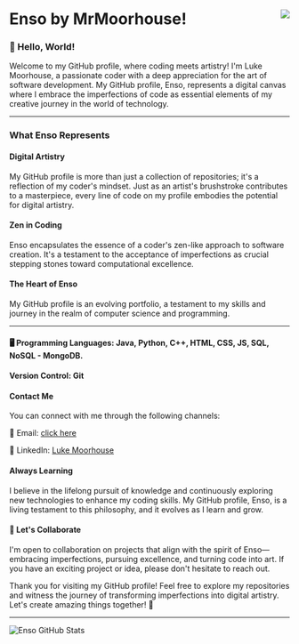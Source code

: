 # Enso by MrMoorhouse!  <img align="right" src="https://komarev.com/ghpvc/?username=MrMoorhouse&show_icons=true&color=blue">

### 👋 Hello, World!
Welcome to my GitHub profile, where coding meets artistry! I'm Luke Moorhouse, a passionate coder with a deep appreciation for the art of software development. My GitHub profile, Enso, represents a digital canvas where I embrace the imperfections of code as essential elements of my creative journey in the world of technology.

*** 
### What Enso Represents

#### Digital Artistry 
My GitHub profile is more than just a collection of repositories; it's a reflection of my coder's mindset. Just as an artist's brushstroke contributes to a masterpiece, every line of code on my profile embodies the potential for digital artistry.

#### Zen in Coding
Enso encapsulates the essence of a coder's zen-like approach to software creation. It's a testament to the acceptance of imperfections as crucial stepping stones toward computational excellence.

#### The Heart of Enso
My GitHub profile is an evolving portfolio, a testament to my skills and journey in the realm of computer science and programming.

*** 
#### 🖥️ Programming Languages: Java, Python, C++, HTML, CSS, JS, SQL, NoSQL - MongoDB.  

#### Version Control: Git

#### Contact Me
You can connect with me through the following channels:

📧 Email: [click here](lm678@uowmail.edu.au)  

💼 LinkedIn: [Luke Moorhouse](www.linkedin.com/in/lukemoorhouse)  

#### Always Learning  
I believe in the lifelong pursuit of knowledge and continuously exploring new technologies to enhance my coding skills. My GitHub profile, Enso, is a living testament to this philosophy, and it evolves as I learn and grow.

#### 🤝 Let's Collaborate
I'm open to collaboration on projects that align with the spirit of Enso—embracing imperfections, pursuing excellence, and turning code into art. If you have an exciting project or idea, please don't hesitate to reach out.

Thank you for visiting my GitHub profile! Feel free to explore my repositories and witness the journey of transforming imperfections into digital artistry. Let's create amazing things together! 🚀
*** 
![Enso GitHub Stats](https://github-readme-stats.vercel.app/api?username=MrMoorhouse&show_icons=true&theme=dark)

